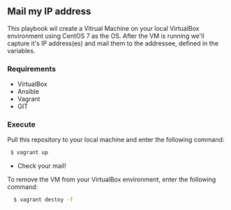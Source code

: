 ## Mail my IP address ##

This playbook wil create a Vitrual Machine on your local VirtualBox environment using CentOS 7 as the OS.
After the VM is running we'll capture it's IP address(es) and mail them to the addressee, defined in the variables.

### Requirements ###
- VirtualBox
- Ansible
- Vagrant
- GIT

### Execute ###
Pull this repository to your local machine and enter the following command:
```sh
 $ vagrant up
```
- Check your mail!

To remove the VM from your VirtualBox environment, enter the following command:
```sh
  $ vagrant destoy -f
```

